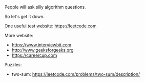 People will ask silly algorithm questions.

So let's get it down.

One useful test website: https://leetcode.com

More website:
- https://www.interviewbit.com
- http://www.geeksforgeeks.org
- https://careercup.com

Puzzles:
- two-sum: https://leetcode.com/problems/two-sum/description/
